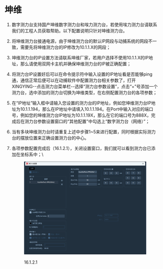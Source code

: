 # 坤维

1. 数字测力台支持国产坤维数字测力台和埃力测力台，若使用埃力测力台请联系我们的工程人员获取帮助。以下配置说明只针对坤维测力台。
2. 将坤维测力台接通电源，由于坤维测力台的默认IP网段与动捕系统的网段不一致，需要先将坤维测力台的IP修改为10.1.1.X的网段；
3. 坤维测力台的IP设置方法请联系坤维厂家，若用户选择不使用10.1.1.X的IP地址，那么请使用双网卡主机并确保坤维测力台的IP被正确配置；
4. 将测力台IP设置好后可以在命令提示符中输入设置的IP地址看是否能够ping通，通信正常后便可以在动捕软件中配置测力台相关参数了，打开XINGYING--点击测力台菜单栏--选择“测力台参数设置”，点击“+”号添加一个测力台，选中添加的测力台切换为坤维类型，在右侧配置测力台的各项参数；
5. 在“IP地址”输入框中请输入您设置的测力台的IP地址，例如您坤维测力台IP地址为10.1.1.194，那么在IP地址中请填入10.1.1.194。在Port中输入对应的端口号，例如您的坤维测力台IP地址为10.1.1.19X，那么在它的端口号为888X，完成后在测力台参数设置窗口的“其他配置”中勾选上“数字测力台（网络）”；
6. 当有多块坤维测力台时请重复上述中步骤1\~5来进行配置，同时根据实际测力台的摆放位置来正确设置测力台的中心。
7.  各项参数配置完成后（16.1.2.1），关闭设置窗口，我们就可以看到测力台已添加在坐标系中；\


    <figure><img src="../../.gitbook/assets/企业微信截图_17413276786320.png" alt=""><figcaption><p>16.1.2.1</p></figcaption></figure>
